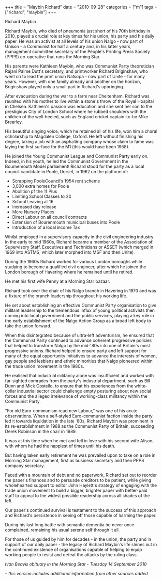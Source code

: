 +++
title = "Maybin Richard"
date = "2010-09-28"
categories = ["m"]
tags = ["richard", "maybin"]
+++

Richard Maybin

Richard Maybin, who died of pneumonia just short of his 70th birthday in 2010, played a crucial role at key times for his union, his party and his daily paper. He was an activist at all levels of his union Nalgo - now part of Unison - a Communist for half a century and, in his latter years, management committee secretary of the People's Printing Press Society (PPPS) co-operative that runs the Morning Star.

His parents were Kathleen Maybin, who was Communist Party theoretician Rajani Palme Dutt's secretary, and printworker Richard Briginshaw, who went on to lead the print union Natsopa - now part of Unite - for many years. However, with one family already and another on the horizon, Briginshaw played only a small part in Richard's upbringing.

After evacuation during the war to a farm near Cheltenham, Richard was reunited with his mother to live within a stone's throw of the Royal Hospital in Chelsea. Kathleen's passion was education and she sent her son to the prestigious City of London School where he rubbed shoulders with the children of the well-heeled, such as England cricket captain-to-be Mike Brearley.

His beautiful singing voice, which he retained all of his life, won him a choral scholarship to Magdalen College, Oxford. He left without finishing his degree, taking a job with an asphalting company whose claim to fame was laying the first surface for the M1 (this would have been 1958). 

He joined the Young Communist League and Communist Party early on. Indeed, in his youth, he led the Communist Government in the Bournemouth Model parliament! Richard stood for the party as a local council candidate in Poole, Dorset, in 1962 on the platform of:

- Scrapping PooleCouncil’s 1954 rent scheme
- 3,000 extra homes for Poole
- Abolition pf the 11 Plus
- Limiting School Classes to 20
- School Leaving at 16
- Increased day release
- More Nursery Places
- Direct Labour on all council contracts
- Extension of Bourenmouth municipal buses into Poole
- Introduction of a local income Tax

Whilst employed in a supervisory capacity in the civil engineering industry in the early to mid 1960s, Richard became a member of the Association of Supervisory Staff, Executives and Technicians or ASSET (which merged in 1969 into ASTMS, which later morphed into MSF and then Unite).

During the 1960s Richard worked for various London boroughs while studying to become a qualified civil engineer, after which he joined the London borough of Havering where he remained until he retired.

He met his first wife Penny at a Morning Star bazaar.

Richard took over the chair of his Nalgo branch in Havering in 1970 and was a fixture of the branch leadership throughout his working life.

He set about establishing an effective Communist Party organisation to give militant leadership to the tremendous influx of young political activists then coming into local government and the public services, playing a key role in the early establishment of the Nalgo Action Group as a broad left body to take the union forward.

When this disintegrated because of ultra-left adventurism, he ensured that the Communist Party continued to advance coherent progressive policies that helped to transform Nalgo by the mid-'80s into one of Britain's most progressive unions. Richard helped to ensure party and left support for many of the equal opportunity initiatives to advance the interests of women, gay people and lesbians and ethnic minorities that Nalgo pioneered within the trade union movement in the 1980s.

He realised that industrial militancy alone was insufficient and worked with far-sighted comrades from the party's industrial department, such as Bill Dunn and Mick Costello, to ensure that his experiences from the white-collar industrial sector could challenge empty posturing about new social forces and the alleged irrelevance of working-class militancy within the Communist Party.

"For old Euro-communism read new Labour," was one of his acute observations. When a self-styled Euro-communist faction inside the party led it towards liquidation in the late '80s, Richard Maybin was prominent in its re-establishment in 1988 as the Communist Party of Britain, succeeding Derek Robinson in the chair in 1989.

It was at this time when he met and fell in love with his second wife Alison, with whom he had the happiest of times until his death.

But having taken early retirement he was prevailed upon to take on a role in Morning Star management, first as business secretary and then PPPS company secretary.

Faced with a mountain of debt and no paperwork, Richard set out to reorder the paper's finances and to persuade creditors to be patient, while giving wholehearted support to editor John Haylett's strategy of engaging with the trade union movement to build a bigger, brighter paper with better-paid staff to appeal to the widest possible readership across all shades of the left.

Our paper's continued survival is testament to the success of this approach and Richard's persistence in seeing off those capable of harming the paper.

During his last long battle with semantic dementia he never once complained, remaining his usual serene self through it all.

For those of us guided by him for decades - in the union, the party and in support of our daily paper - the legacy of Richard Maybin's life shines out in the continued existence of organisations capable of helping to equip working people to resist and defeat the attacks by the ruling class.

_Ivan Beavis obituary in the_ _Morning Star -_ _Tuesday 14 September 2010_

_– this version includes additional information from other sources added_
